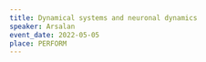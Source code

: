 ```yaml
---
title: Dynamical systems and neuronal dynamics
speaker: Arsalan
event_date: 2022-05-05
place: PERFORM
---
```

